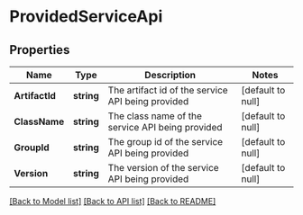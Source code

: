 # ProvidedServiceApi

## Properties
Name | Type | Description | Notes
------------ | ------------- | ------------- | -------------
**ArtifactId** | **string** | The artifact id of the service API being provided | [default to null]
**ClassName** | **string** | The class name of the service API being provided | [default to null]
**GroupId** | **string** | The group id of the service API being provided | [default to null]
**Version** | **string** | The version of the service API being provided | [default to null]

[[Back to Model list]](../README.md#documentation-for-models) [[Back to API list]](../README.md#documentation-for-api-endpoints) [[Back to README]](../README.md)

